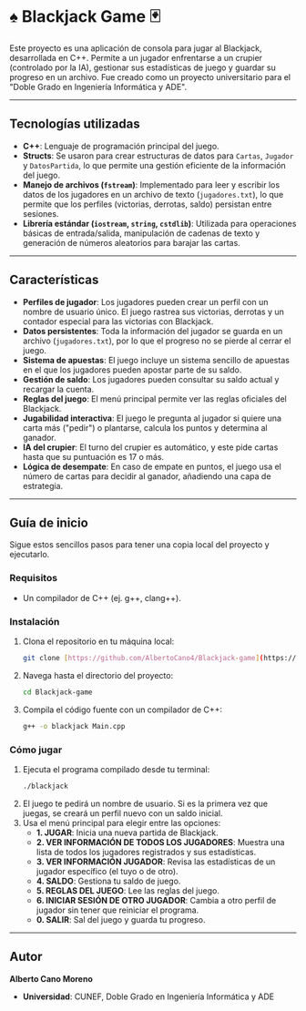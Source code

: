 # ♠️ Blackjack Game 🃏

Este proyecto es una aplicación de consola para jugar al Blackjack, desarrollada en C++. Permite a un jugador enfrentarse a un crupier (controlado por la IA), gestionar sus estadísticas de juego y guardar su progreso en un archivo. Fue creado como un proyecto universitario para el "Doble Grado en Ingeniería Informática y ADE".

---

## Tecnologías utilizadas

* **C++**: Lenguaje de programación principal del juego.
* **Structs**: Se usaron para crear estructuras de datos para `Cartas`, `Jugador` y `DatosPartida`, lo que permite una gestión eficiente de la información del juego.
* **Manejo de archivos (`fstream`)**: Implementado para leer y escribir los datos de los jugadores en un archivo de texto (`jugadores.txt`), lo que permite que los perfiles (victorias, derrotas, saldo) persistan entre sesiones.
* **Librería estándar (`iostream`, `string`, `cstdlib`)**: Utilizada para operaciones básicas de entrada/salida, manipulación de cadenas de texto y generación de números aleatorios para barajar las cartas.

---

## Características

* **Perfiles de jugador**: Los jugadores pueden crear un perfil con un nombre de usuario único. El juego rastrea sus victorias, derrotas y un contador especial para las victorias con Blackjack.
* **Datos persistentes**: Toda la información del jugador se guarda en un archivo (`jugadores.txt`), por lo que el progreso no se pierde al cerrar el juego.
* **Sistema de apuestas**: El juego incluye un sistema sencillo de apuestas en el que los jugadores pueden apostar parte de su saldo.
* **Gestión de saldo**: Los jugadores pueden consultar su saldo actual y recargar la cuenta.
* **Reglas del juego**: El menú principal permite ver las reglas oficiales del Blackjack.
* **Jugabilidad interactiva**: El juego le pregunta al jugador si quiere una carta más ("pedir") o plantarse, calcula los puntos y determina al ganador.
* **IA del crupier**: El turno del crupier es automático, y este pide cartas hasta que su puntuación es 17 o más.
* **Lógica de desempate**: En caso de empate en puntos, el juego usa el número de cartas para decidir al ganador, añadiendo una capa de estrategia.

---

## Guía de inicio

Sigue estos sencillos pasos para tener una copia local del proyecto y ejecutarlo.

### Requisitos

* Un compilador de C++ (ej. g++, clang++).

### Instalación

1.  Clona el repositorio en tu máquina local:
    ```bash
    git clone [https://github.com/AlbertoCano4/Blackjack-game](https://github.com/AlbertoCano4/Blackjack-game)
    ```
2.  Navega hasta el directorio del proyecto:
    ```bash
    cd Blackjack-game
    ```
3.  Compila el código fuente con un compilador de C++:
    ```bash
    g++ -o blackjack Main.cpp
    ```

### Cómo jugar

1.  Ejecuta el programa compilado desde tu terminal:
    ```bash
    ./blackjack
    ```
2.  El juego te pedirá un nombre de usuario. Si es la primera vez que juegas, se creará un perfil nuevo con un saldo inicial.
3.  Usa el menú principal para elegir entre las opciones:
    * **1. JUGAR**: Inicia una nueva partida de Blackjack.
    * **2. VER INFORMACIÓN DE TODOS LOS JUGADORES**: Muestra una lista de todos los jugadores registrados y sus estadísticas.
    * **3. VER INFORMACIÓN JUGADOR**: Revisa las estadísticas de un jugador específico (el tuyo o de otro).
    * **4. SALDO**: Gestiona tu saldo de juego.
    * **5. REGLAS DEL JUEGO**: Lee las reglas del juego.
    * **6. INICIAR SESIÓN DE OTRO JUGADOR**: Cambia a otro perfil de jugador sin tener que reiniciar el programa.
    * **0. SALIR**: Sal del juego y guarda tu progreso.

---

## Autor

**Alberto Cano Moreno**

* **Universidad**: CUNEF, Doble Grado en Ingeniería Informática y ADE
  
